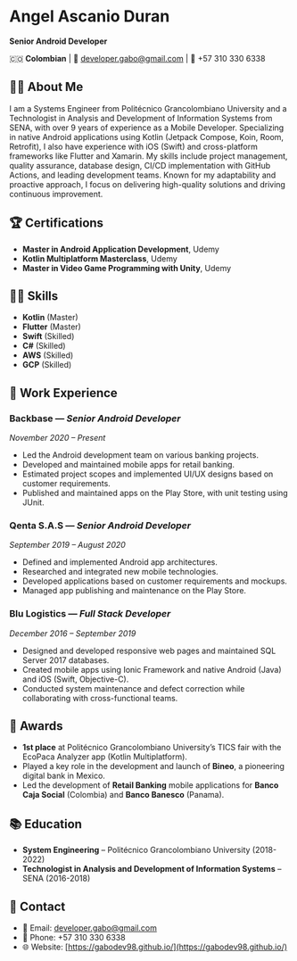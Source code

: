 # Angel Ascanio Duran
**Senior Android Developer**

🇨🇴 **Colombian** | 📧 developer.gabo@gmail.com | 📱 +57 310 330 6338

## 👨‍💻 About Me
I am a Systems Engineer from Politécnico Grancolombiano University and a Technologist in Analysis and Development of Information Systems from SENA, with over 9 years of experience as a Mobile Developer. Specializing in native Android applications using Kotlin (Jetpack Compose, Koin, Room, Retrofit), I also have experience with iOS (Swift) and cross-platform frameworks like Flutter and Xamarin. My skills include project management, quality assurance, database design, CI/CD implementation with GitHub Actions, and leading development teams. Known for my adaptability and proactive approach, I focus on delivering high-quality solutions and driving continuous improvement.

## 🏆 Certifications
- **Master in Android Application Development**, Udemy
- **Kotlin Multiplatform Masterclass**, Udemy
- **Master in Video Game Programming with Unity**, Udemy

## 🧑‍💻 Skills
- **Kotlin** (Master)
- **Flutter** (Master)
- **Swift** (Skilled)
- **C#** (Skilled)
- **AWS** (Skilled)
- **GCP** (Skilled)

## 🏢 Work Experience

### **Backbase** — *Senior Android Developer*  
*November 2020 – Present*  
- Led the Android development team on various banking projects.  
- Developed and maintained mobile apps for retail banking.  
- Estimated project scopes and implemented UI/UX designs based on customer requirements.  
- Published and maintained apps on the Play Store, with unit testing using JUnit.

### **Qenta S.A.S** — *Senior Android Developer*  
*September 2019 – August 2020*  
- Defined and implemented Android app architectures.  
- Researched and integrated new mobile technologies.  
- Developed applications based on customer requirements and mockups.  
- Managed app publishing and maintenance on the Play Store.

### **Blu Logistics** — *Full Stack Developer*  
*December 2016 – September 2019*  
- Designed and developed responsive web pages and maintained SQL Server 2017 databases.  
- Created mobile apps using Ionic Framework and native Android (Java) and iOS (Swift, Objective-C).  
- Conducted system maintenance and defect correction while collaborating with cross-functional teams.

## 🏅 Awards
- **1st place** at Politécnico Grancolombiano University’s TICS fair with the EcoPaca Analyzer app (Kotlin Multiplatform).
- Played a key role in the development and launch of **Bineo**, a pioneering digital bank in Mexico.
- Led the development of **Retail Banking** mobile applications for **Banco Caja Social** (Colombia) and **Banco Banesco** (Panama).

## 📚 Education
- **System Engineering** – Politécnico Grancolombiano University (2018-2022)
- **Technologist in Analysis and Development of Information Systems** – SENA (2016-2018)

## 📱 Contact
- 📧 Email: [developer.gabo@gmail.com](mailto:developer.gabo@gmail.com)  
- 📱 Phone: +57 310 330 6338
- 🌐 Website: [https://gabodev98.github.io/](https://gabodev98.github.io/)
